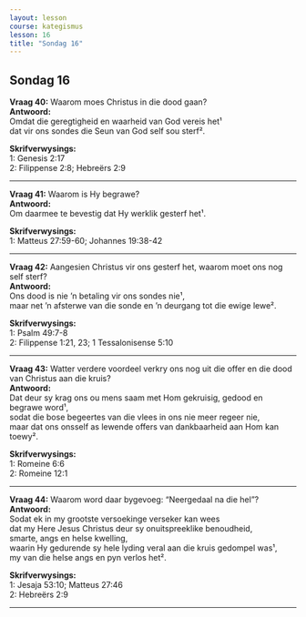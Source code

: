 ```yaml
---
layout: lesson
course: kategismus
lesson: 16
title: "Sondag 16"
---
```


## Sondag 16

**Vraag 40:** Waarom moes Christus in die dood gaan?  
**Antwoord:**  
Omdat die geregtigheid en waarheid van God vereis het¹  
dat vir ons sondes die Seun van God self sou sterf².

**Skrifverwysings:**  
1: Genesis 2:17  
2: Filippense 2:8; Hebreërs 2:9

---

**Vraag 41:** Waarom is Hy begrawe?  
**Antwoord:**  
Om daarmee te bevestig dat Hy werklik gesterf het¹.

**Skrifverwysings:**  
1: Matteus 27:59-60; Johannes 19:38-42

---

**Vraag 42:** Aangesien Christus vir ons gesterf het, waarom moet ons nog self sterf?  
**Antwoord:**  
Ons dood is nie ’n betaling vir ons sondes nie¹,  
maar net ’n afsterwe van die sonde en ’n deurgang tot die ewige lewe².

**Skrifverwysings:**  
1: Psalm 49:7-8  
2: Filippense 1:21, 23; 1 Tessalonisense 5:10

---

**Vraag 43:** Watter verdere voordeel verkry ons nog uit die offer en die dood van Christus aan die kruis?  
**Antwoord:**  
Dat deur sy krag ons ou mens saam met Hom gekruisig, gedood en begrawe word¹,  
sodat die bose begeertes van die vlees in ons nie meer regeer nie,  
maar dat ons onsself as lewende offers van dankbaarheid aan Hom kan toewy².

**Skrifverwysings:**  
1: Romeine 6:6  
2: Romeine 12:1

---

**Vraag 44:** Waarom word daar bygevoeg: “Neergedaal na die hel”?  
**Antwoord:**  
Sodat ek in my grootste versoekinge verseker kan wees  
dat my Here Jesus Christus deur sy onuitspreeklike benoudheid,  
smarte, angs en helse kwelling,  
waarin Hy gedurende sy hele lyding veral aan die kruis gedompel was¹,  
my van die helse angs en pyn verlos het².

**Skrifverwysings:**  
1: Jesaja 53:10; Matteus 27:46  
2: Hebreërs 2:9

---